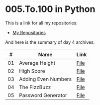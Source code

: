 # 005.To.100 in Python

This is a link for all my repositories:

-   [My Repositories](https://github.com/DexxterGWM?tab=repositories)

And here is the summary of day 4 archives:

|  #  | Name                                                                                                                     | Link                                                                           |
| :-: | --------------------------------------------------------------------------------------------------------------------------- | --------------------------------------------------------------------------------- |
| 01  | Average Height                             | [File](https://github.com/DexxterGWM/005.To.100-Python/tree/main/01.%20%5BInteractive%20Coding%20Exercise%5D)               |
| 02  | High Score                             | [File](https://github.com/DexxterGWM/005.To.100-Python/blob/main/02.%20%5BInteractive%20Coding%20Exercise%5D/main.py)               |
| 03  | Adding Even Numbers                             | [File](https://github.com/DexxterGWM/005.To.100-Python/blob/main/03.%20%5BInteractive%20Coding%20Exercise%5D/main.py)               |
| 04  | The FizzBuzz                             | [File](https://github.com/DexxterGWM/005.To.100-Python/tree/main/04.%20%5BInteractive%20Coding%20Exercise%5D)               |
| 05  | Password Generator                             | [File](https://github.com/DexxterGWM/005.To.100-Python/tree/main/Day%205%20Project)               |
